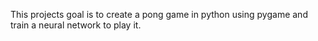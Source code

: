 This projects goal is to create a pong game in python using pygame and train a neural network to play it.